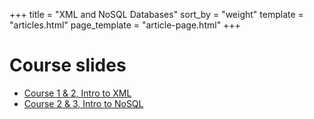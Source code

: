 +++
title = "XML and NoSQL Databases"
sort_by = "weight"
template = "articles.html"
page_template = "article-page.html"
+++

# Course slides

- [Course 1 & 2, Intro to XML](https://kenn7.github.io/courses/nosql/cours0)
- [Course 2 & 3, Intro to NoSQL](https://kenn7.github.io/courses/nosql/cours1)
